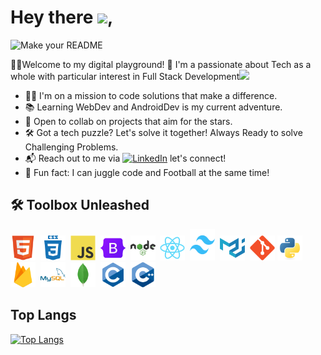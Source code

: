 <h1>Hey there 
  <img src="https://media.giphy.com/media/hvRJCLFzcasrR4ia7z/giphy.gif" width="30px"/>,
</h1>

<!-- ![LinkedIn](https://img.shields.io/badge/LinkedIn-blue?logo=linkedin&logoColor=white&style=for-the-badge) -->
<p align=”center”>

<img width="1834" alt="Make your README" src="https://github.com/sam-arth07/sam-arth07/assets/82860337/30df70bf-05c4-4770-ab67-f6d38cb0ea49">

</p>


:man_technologist:Welcome to my digital playground! 🎢 I'm a passionate about Tech as a whole with particular interest in Full Stack Development<img src="https://media.giphy.com/media/WUlplcMpOCEmTGBtBW/giphy.gif" width="30"> 

- 👨‍💻 I'm on a mission to code solutions that make a difference.
- 📚 Learning WebDev and AndroidDev is my current adventure.
- 🤝 Open to collab on projects that aim for the stars.
- 🛠️ Got a tech puzzle? Let's solve it together! Always Ready to solve Challenging Problems.
- 📬 Reach out to me via <a href="https://www.linkedin.com/in/samarth-chaplot-130b88256">![LinkedIn](https://img.shields.io/badge/LinkedIn-blue?logo=linkedin&logoColor=white&style=for-the-badge)</a>  let's connect!
- 🎈 Fun fact: I can juggle code and Football at the same time!

## 🛠️ Toolbox Unleashed
<div>
  <img src="https://github.com/devicons/devicon/blob/master/icons/html5/html5-original.svg" title="HTML5" alt="HTML" width="40" height="40"/>&nbsp;
  <img src="https://github.com/devicons/devicon/blob/master/icons/css3/css3-plain-wordmark.svg"  title="CSS3" alt="CSS" width="40" height="40"/>&nbsp;
  <img src="https://github.com/devicons/devicon/blob/master/icons/javascript/javascript-original.svg" title="JavaScript" alt="JavaScript" width="40" height="40"/>&nbsp;
  <img src="https://github.com/devicons/devicon/blob/master/icons/bootstrap/bootstrap-original.svg" title="bootstrap" alt="bootstrap" width="40" height="40"/>&nbsp;
  <img src="https://github.com/devicons/devicon/blob/master/icons/nodejs/nodejs-original-wordmark.svg" title="NodeJS" alt="NodeJS" width="40" height="40"/>&nbsp;
  <img src="https://github.com/devicons/devicon/blob/master/icons/react/react-original.svg" title="React" alt="React" width="40" height="40"/>&nbsp;
  <img src="https://github.com/devicons/devicon/blob/master/icons/tailwindcss/tailwindcss-original.svg"tailwindCSS title="tailwindCSS" alt="C++" width="40" height="50"/>&nbsp;
  <img src="https://github.com/devicons/devicon/blob/master/icons/materialui/materialui-original.svg" title="Material UI" alt="Material UI" width="40" height="40"/>&nbsp;
  <img src="https://github.com/devicons/devicon/blob/master/icons/git/git-original.svg" title="Git" alt="Git" width="40" height="40"/>
  <img src="https://github.com/devicons/devicon/blob/master/icons/python/python-original.svg" title="Python" alt="Python" width="40" height="40"/>&nbsp;
  <img src="https://github.com/devicons/devicon/blob/master/icons/firebase/firebase-original.svg" title="Firebase" alt="Firebase" width="40" height="40"/>&nbsp;
  <img src="https://github.com/devicons/devicon/blob/master/icons/mysql/mysql-original-wordmark.svg" title="MySQL"  alt="MySQL" width="40" height="40"/>&nbsp;
  <img src="https://github.com/devicons/devicon/blob/master/icons/mongodb/mongodb-original.svg" title="MongoDB" alt="MongoDB" width="40" height="40"/>&nbsp;
  <img src="https://github.com/devicons/devicon/blob/master/icons/c/c-original.svg" title="C" alt="C" width="40" height="40"/>&nbsp;
  <img src="https://github.com/devicons/devicon/blob/master/icons/cplusplus/cplusplus-original.svg" title="C++" alt="C++" width="40" height="40"/>&nbsp;
<!--   <img src="https://github.com/devicons/devicon/blob/master/icons/flutter/flutter-original.svg" title="Flutter" alt="Flutter" width="40" height="40"/>&nbsp; -->
<!--   <img src="https://github.com/devicons/devicon/blob/master/icons/redux/redux-original.svg" title="Redux" alt="Redux " width="40" height="40"/>&nbsp; -->
<!--   <img src="https://github.com/devicons/devicon/blob/master/icons/gatsby/gatsby-original.svg" title="Gatsby"  alt="Gatsby" width="40" height="40"/>&nbsp; -->
<!--   <img src="https://github.com/devicons/devicon/blob/master/icons/amazonwebservices/amazonwebservices-plain-wordmark.svg" title="AWS" alt="AWS" width="40" height="40"/>&nbsp; -->
<!--   <img src="https://github.com/devicons/devicon/blob/master/icons/spring/spring-original-wordmark.svg" title="Spring" alt="Spring" width="40" height="40"/>&nbsp; -->
</div>

<!--## 📈 My GitHub Stats
[![GitHub Streak](http://github-readme-streak-stats.herokuapp.com?user=sam-arth07&theme=dark&background=000000)](https://git.io/streak-stats) -->
## Top Langs 
[![Top Langs](https://github-readme-stats.vercel.app/api/top-langs/?username=sam-arth07&layout=compact&theme=vision-friendly-dark)](https://github.com/anuraghazra/github-readme-stats)


